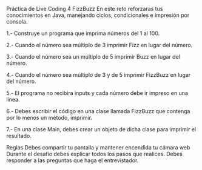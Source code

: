 Práctica de Live Coding 4
FizzBuzz
En este reto reforzaras tus conocimientos en Java, manejando ciclos, condicionales e impresión por consola.

1.- Construye un programa que imprima números del 1 al 100.

2.- Cuando el número sea múltiplo de 3 imprimir Fizz en lugar del número.

3.- Cuando el número sea un múltiplo de 5 imprimir Buzz en lugar del número.

4.- Cuando el número sea múltiplo de 3 y de 5 imprimir FizzBuzz en lugar del número.

5.- El programa no recibira inputs y cada número debe ir impreso en una línea.

6.- Debes escribir el código en una clase llamada FizzBuzz que contenga por lo menos un método, imprimir.

7.- En una clase Main, debes crear un objeto de dicha clase para imprimir el resultado.

Reglas
Debes compartir tu pantalla y mantener encendida tu cámara web
Durante el desafío debes explicar todos los pasos que realices.
Debes responder a las preguntas que haga el entrevistador.